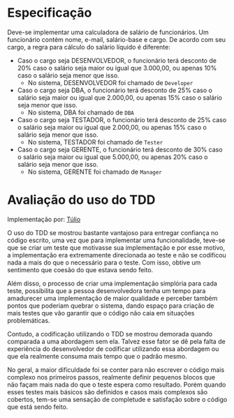 # Especificação

Deve-se implementar uma calculadora de salário de funcionários. Um funcionário contém nome, e-mail, salário-base e cargo. De acordo com seu cargo, a regra para cálculo do salário líquido é diferente:

- Caso o cargo seja DESENVOLVEDOR, o funcionário terá desconto de 20% caso o salário seja maior ou igual que 3.000,00, ou apenas 10% caso o salário seja menor que isso.
  - No sistema, DESENVOLVEDOR foi chamado de `Developer`
- Caso o cargo seja DBA, o funcionário terá desconto de 25% caso o salário seja maior ou igual que 2.000,00, ou apenas 15% caso o salário seja menor que isso.
  - No sistema, DBA foi chamado de `DBA`
- Caso o cargo seja TESTADOR, o funcionário terá desconto de 25% caso o salário seja maior ou igual que 2.000,00, ou apenas 15% caso o salário seja menor que isso.
  - No sistema, TESTADOR foi chamado de `Tester`
- Caso o cargo seja GERENTE, o funcionário terá desconto de 30% caso o salário seja maior ou igual que 5.000,00, ou apenas 20% caso o salário seja menor que isso.
  - No sistema, GERENTE foi chamado de `Manager`

# Avaliação do uso do TDD

Implementação por: [Túlio](https://github.com/tulioac)

O uso do TDD se mostrou bastante vantajoso para entregar confiança no código escrito, uma vez que para implementar uma funcionalidade, teve-se que se criar um teste que motivasse sua implementação e por esse motivo, a implementação era extremamente direcionada ao teste e não se codificou nada a mais do que o necessário para o teste. Com isso, obtive um sentimento que coesão do que estava sendo feito. 

Além disso, o processo de criar uma implementação simplória para cada teste, possibilita que a pessoa desenvolvedora tenha um tempo para amadurecer uma implementação de maior qualidade e perceber também pontos que poderiam quebrar o sistema, dando espaço para criação de mais testes que vão garantir que o código não caia em situações problemáticas. 

Contudo, a codificação utilizando o TDD se mostrou demorada quando comparada a uma abordagem sem ela. Talvez esse fator se dê pela falta de experiência do desenvolvedor de codificar utilizando essa abordagem ou que ela realmente consuma mais tempo que o padrão mesmo.

No geral, a maior dificuldade foi se conter para não escrever o código mais complexo nos primeiros passos, realmente definir pequenos blocos que não façam mais nada do que o teste espera como resultado. Porém quando esses testes mais básicos são definidos e casos mais complexos são cobertos, tem-se uma sensação de completude e satisfação sobre o código que está sendo feito.
